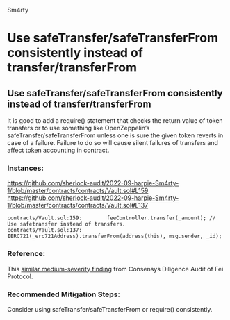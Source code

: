 Sm4rty
# Use safeTransfer/safeTransferFrom consistently instead of transfer/transferFrom


## Use safeTransfer/safeTransferFrom consistently instead of transfer/transferFrom

It is good to add a require() statement that checks the return value of token transfers or to use something like OpenZeppelin’s safeTransfer/safeTransferFrom unless one is sure the given token reverts in case of a failure. Failure to do so will cause silent failures of transfers and affect token accounting in contract.

### Instances:
https://github.com/sherlock-audit/2022-09-harpie-Sm4rty-1/blob/master/contracts/contracts/Vault.sol#L159
https://github.com/sherlock-audit/2022-09-harpie-Sm4rty-1/blob/master/contracts/contracts/Vault.sol#L137
```
contracts/Vault.sol:159:        feeController.transfer(_amount); // Use safetransfer instead of transfers.
contracts/Vault.sol:137:        IERC721(_erc721Address).transferFrom(address(this), msg.sender, _id); 
``` 
### Reference:

This [similar medium-severity finding](https://consensys.net/diligence/audits/2021/01/fei-protocol/#unchecked-return-value-for-iweth-transfer-call) from Consensys Diligence Audit of Fei Protocol.

### Recommended Mitigation Steps:

Consider using safeTransfer/safeTransferFrom or require() consistently.
